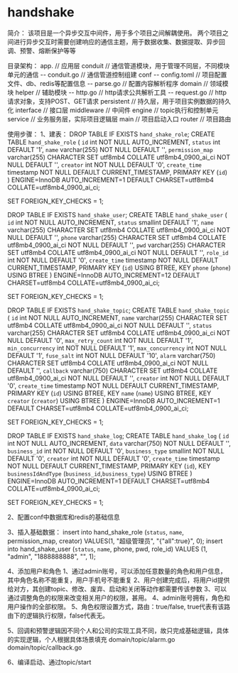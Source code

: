# handshake
简介：
该项目是一个异步交互中间件，用于多个项目之间解耦使用。
两个项目之间进行异步交互时需要创建响应的通信主题，用于数据收集、数据提取、异步回调、预警、熔断保护等等

目录架构：
app.             // 应用层
conduit          // 通信管道模块，用于管理不同层，不同模块单元的通信
  -- conduit.go  // 通信管道控制组建 
conf
  -- config.toml  // 项目配置文件、db、redis等配置信息
  -- parse.go     // 配置内容解析程序
domain            // 领域模块
helper            // 辅助模块 
  -- http.go      // http请求公共解析工具
  -- request.go   // http请求对象，支持POST、GET请求
persistent        // 持久层，用于项目实例数据的持久化
interface         // 接口层
middleware        // 中间件
engine            // topic执行和控制单元
service           // 业务服务层，实际项目逻辑层
main              // 项目启动入口
router            // 项目路由

使用步骤：
1、建表：
DROP TABLE IF EXISTS `hand_shake_role`;
CREATE TABLE `hand_shake_role` (
`id` int NOT NULL AUTO_INCREMENT,
`status` int DEFAULT '1',
`name` varchar(255) NOT NULL DEFAULT '',
`permission_map` varchar(255) CHARACTER SET utf8mb4 COLLATE utf8mb4_0900_ai_ci NOT NULL DEFAULT '',
`creator` int NOT NULL DEFAULT '0',
`create_time` timestamp NOT NULL DEFAULT CURRENT_TIMESTAMP,
PRIMARY KEY (`id`)
) ENGINE=InnoDB AUTO_INCREMENT=1 DEFAULT CHARSET=utf8mb4 COLLATE=utf8mb4_0900_ai_ci;

SET FOREIGN_KEY_CHECKS = 1;


DROP TABLE IF EXISTS `hand_shake_user`;
CREATE TABLE `hand_shake_user` (
`id` int NOT NULL AUTO_INCREMENT,
`status` smallint DEFAULT '1',
`name` varchar(255) CHARACTER SET utf8mb4 COLLATE utf8mb4_0900_ai_ci NOT NULL DEFAULT '',
`phone` varchar(255) CHARACTER SET utf8mb4 COLLATE utf8mb4_0900_ai_ci NOT NULL DEFAULT '',
`pwd` varchar(255) CHARACTER SET utf8mb4 COLLATE utf8mb4_0900_ai_ci NOT NULL DEFAULT '',
`role_id` int NOT NULL DEFAULT '0',
`create_time` timestamp NOT NULL DEFAULT CURRENT_TIMESTAMP,
PRIMARY KEY (`id`) USING BTREE,
KEY `phone` (`phone`) USING BTREE
) ENGINE=InnoDB AUTO_INCREMENT=12 DEFAULT CHARSET=utf8mb4 COLLATE=utf8mb4_0900_ai_ci;

SET FOREIGN_KEY_CHECKS = 1;


DROP TABLE IF EXISTS `hand_shake_topic`;
CREATE TABLE `hand_shake_topic` (
`id` int NOT NULL AUTO_INCREMENT,
`name` varchar(255) CHARACTER SET utf8mb4 COLLATE utf8mb4_0900_ai_ci NOT NULL DEFAULT '',
`status` varchar(255) CHARACTER SET utf8mb4 COLLATE utf8mb4_0900_ai_ci NOT NULL DEFAULT '0',
`max_retry_count` int NOT NULL DEFAULT '1',
`min_concurrency` int NOT NULL DEFAULT '1',
`max_concurrency` int NOT NULL DEFAULT '1',
`fuse_salt` int NOT NULL DEFAULT '10',
`alarm` varchar(750) CHARACTER SET utf8mb4 COLLATE utf8mb4_0900_ai_ci NOT NULL DEFAULT '',
`callback` varchar(750) CHARACTER SET utf8mb4 COLLATE utf8mb4_0900_ai_ci NOT NULL DEFAULT '',
`creator` int NOT NULL DEFAULT '0',
`create_time` timestamp NOT NULL DEFAULT CURRENT_TIMESTAMP,
PRIMARY KEY (`id`) USING BTREE,
KEY `name` (`name`) USING BTREE,
KEY `creator` (`creator`) USING BTREE
) ENGINE=InnoDB AUTO_INCREMENT=1 DEFAULT CHARSET=utf8mb4 COLLATE=utf8mb4_0900_ai_ci;

SET FOREIGN_KEY_CHECKS = 1;


DROP TABLE IF EXISTS `hand_shake_log`;
CREATE TABLE `hand_shake_log` (
`id` int NOT NULL AUTO_INCREMENT,
`data` varchar(750) NOT NULL DEFAULT '',
`business_id` int NOT NULL DEFAULT '0',
`business_type` smallint NOT NULL DEFAULT '0',
`creator` int NOT NULL DEFAULT '0',
`create_time` timestamp NOT NULL DEFAULT CURRENT_TIMESTAMP,
PRIMARY KEY (`id`),
KEY `businessIdAndType` (`business_id`,`business_type`) USING BTREE
) ENGINE=InnoDB AUTO_INCREMENT=1 DEFAULT CHARSET=utf8mb4 COLLATE=utf8mb4_0900_ai_ci;

SET FOREIGN_KEY_CHECKS = 1;

2、配置conf中数据库和redis的基础信息

3、插入基础数据：
insert into hand_shake_role (`status`, `name`, permission_map, creator) VALUES(1, "超级管理员", "{\"all\":true}", 0);
insert into hand_shake_user (`status`, `name`, phone, pwd, role_id) VALUES (1, "admin", "1888888888", "", 1);

4、添加用户和角色
  1、通过admin账号，可以添加任意数量的角色和用户信息，其中角色名称不能重复，用户手机号不能重复
  2、用户创建完成后，将用户id提供给对方，其创建topic、修改、废弃、启动和关闭等动作都需要传该参数
  3、可以通过调整角色的权限来改变相关用户的权限，甚用。
  4、admin账号拥有，角色和用户操作的全部权限。
  5、角色权限设置方式，路由：true/false, true代表有该路由下的逻辑执行权限，false代表无。

5、回调和预警逻辑因不同个人和公司的实现工具不同，故只完成基础逻辑，具体的实现逻辑，个人根据具体场景填充
   domain/topic/alarm.go
   domain/topic/callback.go

6、编译启动、通过topic/start